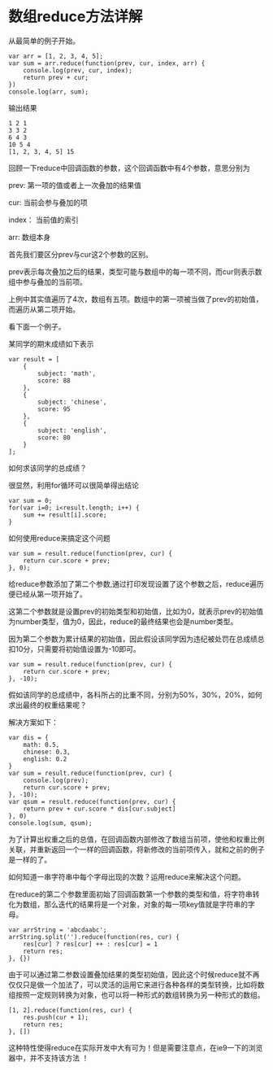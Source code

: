 # 数组reduce方法详解

从最简单的例子开始。
```
var arr = [1, 2, 3, 4, 5];
var sum = arr.reduce(function(prev, cur, index, arr) {
    console.log(prev, cur, index);
    return prev + cur;
})
console.log(arr, sum);
```
输出结果
```
1 2 1
3 3 2
6 4 3
10 5 4
[1, 2, 3, 4, 5] 15
```
回顾一下reduce中回调函数的参数，这个回调函数中有4个参数，意思分别为

prev: 第一项的值或者上一次叠加的结果值

cur: 当前会参与叠加的项

index： 当前值的索引

arr: 数组本身

首先我们要区分prev与cur这2个参数的区别。

prev表示每次叠加之后的结果，类型可能与数组中的每一项不同，而cur则表示数组中参与叠加的当前项。

上例中其实值遍历了4次，数组有五项。数组中的第一项被当做了prev的初始值，而遍历从第二项开始。

看下面一个例子。

某同学的期末成绩如下表示
```
var result = [
    {
        subject: 'math',
        score: 88
    },
    {
        subject: 'chinese',
        score: 95
    },
    {
        subject: 'english',
        score: 80
    }
];
```
如何求该同学的总成绩？

很显然，利用for循环可以很简单得出结论
```
var sum = 0;
for(var i=0; i<result.length; i++) {
    sum += result[i].score;
}
```
如何使用reduce来搞定这个问题
```
var sum = result.reduce(function(prev, cur) {
    return cur.score + prev;
}, 0);
```
给reduce参数添加了第二个参数,通过打印发现设置了这个参数之后，reduce遍历便已经从第一项开始了。

这第二个参数就是设置prev的初始类型和初始值，比如为0，就表示prev的初始值为number类型，值为0，因此，reduce的最终结果也会是number类型。

因为第二个参数为累计结果的初始值，因此假设该同学因为违纪被处罚在总成绩总扣10分，只需要将初始值设置为-10即可。
```
var sum = result.reduce(function(prev, cur) {
    return cur.score + prev;
}, -10);
```
假如该同学的总成绩中，各科所占的比重不同，分别为50%，30%，20%，如何求出最终的权重结果呢？

解决方案如下：
```
var dis = {
    math: 0.5,
    chinese: 0.3,
    english: 0.2
}
var sum = result.reduce(function(prev, cur) {
    console.log(prev);
    return cur.score + prev;
}, -10);
var qsum = result.reduce(function(prev, cur) {
    return prev + cur.score * dis[cur.subject]
}, 0)
console.log(sum, qsum);
```
为了计算出权重之后的总值，在回调函数内部修改了数组当前项，使他和权重比例关联，并重新返回一个一样的回调函数，将新修改的当前项传入，就和之前的例子是一样的了。

如何知道一串字符串中每个字母出现的次数？运用reduce来解决这个问题。

在reduce的第二个参数里面初始了回调函数第一个参数的类型和值，将字符串转化为数组，那么迭代的结果将是一个对象，对象的每一项key值就是字符串的字母。
```
var arrString = 'abcdaabc';
arrString.split('').reduce(function(res, cur) {
    res[cur] ? res[cur] ++ : res[cur] = 1
    return res;
}, {})
```
由于可以通过第二参数设置叠加结果的类型初始值，因此这个时候reduce就不再仅仅只是做一个加法了，可以灵活的运用它来进行各种各样的类型转换，比如将数组按照一定规则转换为对象，也可以将一种形式的数组转换为另一种形式的数组。
```
[1, 2].reduce(function(res, cur) { 
    res.push(cur + 1); 
    return res; 
}, [])
```
这种特性使得reduce在实际开发中大有可为！但是需要注意点，在ie9一下的浏览器中，并不支持该方法 ！
